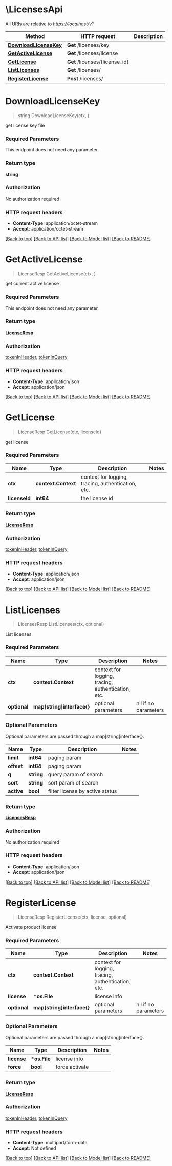 # \LicensesApi

All URIs are relative to *https://localhost/v1*

Method | HTTP request | Description
------------- | ------------- | -------------
[**DownloadLicenseKey**](LicensesApi.md#DownloadLicenseKey) | **Get** /licenses/key | 
[**GetActiveLicense**](LicensesApi.md#GetActiveLicense) | **Get** /licenses/license | 
[**GetLicense**](LicensesApi.md#GetLicense) | **Get** /licenses/{license_id} | 
[**ListLicenses**](LicensesApi.md#ListLicenses) | **Get** /licenses/ | 
[**RegisterLicense**](LicensesApi.md#RegisterLicense) | **Post** /licenses/ | 


# **DownloadLicenseKey**
> string DownloadLicenseKey(ctx, )


get license key file

### Required Parameters
This endpoint does not need any parameter.

### Return type

**string**

### Authorization

No authorization required

### HTTP request headers

 - **Content-Type**: application/octet-stream
 - **Accept**: application/octet-stream

[[Back to top]](#) [[Back to API list]](../README.md#documentation-for-api-endpoints) [[Back to Model list]](../README.md#documentation-for-models) [[Back to README]](../README.md)

# **GetActiveLicense**
> LicenseResp GetActiveLicense(ctx, )


get current active license

### Required Parameters
This endpoint does not need any parameter.

### Return type

[**LicenseResp**](LicenseResp.md)

### Authorization

[tokenInHeader](../README.md#tokenInHeader), [tokenInQuery](../README.md#tokenInQuery)

### HTTP request headers

 - **Content-Type**: application/json
 - **Accept**: application/json

[[Back to top]](#) [[Back to API list]](../README.md#documentation-for-api-endpoints) [[Back to Model list]](../README.md#documentation-for-models) [[Back to README]](../README.md)

# **GetLicense**
> LicenseResp GetLicense(ctx, licenseId)


get license

### Required Parameters

Name | Type | Description  | Notes
------------- | ------------- | ------------- | -------------
 **ctx** | **context.Context** | context for logging, tracing, authentication, etc.
  **licenseId** | **int64**| the license id | 

### Return type

[**LicenseResp**](LicenseResp.md)

### Authorization

[tokenInHeader](../README.md#tokenInHeader), [tokenInQuery](../README.md#tokenInQuery)

### HTTP request headers

 - **Content-Type**: application/json
 - **Accept**: application/json

[[Back to top]](#) [[Back to API list]](../README.md#documentation-for-api-endpoints) [[Back to Model list]](../README.md#documentation-for-models) [[Back to README]](../README.md)

# **ListLicenses**
> LicensesResp ListLicenses(ctx, optional)


List licenses

### Required Parameters

Name | Type | Description  | Notes
------------- | ------------- | ------------- | -------------
 **ctx** | **context.Context** | context for logging, tracing, authentication, etc.
 **optional** | **map[string]interface{}** | optional parameters | nil if no parameters

### Optional Parameters
Optional parameters are passed through a map[string]interface{}.

Name | Type | Description  | Notes
------------- | ------------- | ------------- | -------------
 **limit** | **int64**| paging param | 
 **offset** | **int64**| paging param | 
 **q** | **string**| query param of search | 
 **sort** | **string**| sort param of search | 
 **active** | **bool**| filter license by active status | 

### Return type

[**LicensesResp**](LicensesResp.md)

### Authorization

No authorization required

### HTTP request headers

 - **Content-Type**: application/json
 - **Accept**: application/json

[[Back to top]](#) [[Back to API list]](../README.md#documentation-for-api-endpoints) [[Back to Model list]](../README.md#documentation-for-models) [[Back to README]](../README.md)

# **RegisterLicense**
> LicenseResp RegisterLicense(ctx, license, optional)


Activate product license

### Required Parameters

Name | Type | Description  | Notes
------------- | ------------- | ------------- | -------------
 **ctx** | **context.Context** | context for logging, tracing, authentication, etc.
  **license** | ***os.File**| license info | 
 **optional** | **map[string]interface{}** | optional parameters | nil if no parameters

### Optional Parameters
Optional parameters are passed through a map[string]interface{}.

Name | Type | Description  | Notes
------------- | ------------- | ------------- | -------------
 **license** | ***os.File**| license info | 
 **force** | **bool**| force activate | 

### Return type

[**LicenseResp**](LicenseResp.md)

### Authorization

[tokenInHeader](../README.md#tokenInHeader), [tokenInQuery](../README.md#tokenInQuery)

### HTTP request headers

 - **Content-Type**: multipart/form-data
 - **Accept**: Not defined

[[Back to top]](#) [[Back to API list]](../README.md#documentation-for-api-endpoints) [[Back to Model list]](../README.md#documentation-for-models) [[Back to README]](../README.md)

